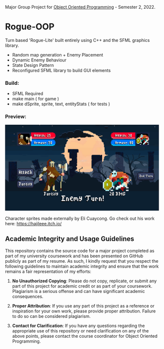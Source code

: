 Major Group Project for [Object Oriented Programming](https://www.adelaide.edu.au/course-outlines/105877/1/sem-1/) - Semester 2, 2022. 
# Rogue-OOP
Turn based 'Rogue-Lite' built entirely using C++ and the SFML graphics library. 
* Random map generation + Enemy Placement
* Dynamic Enemy Behaviour
* State Design Pattern
* Reconfigured SFML library to build GUI elements

### Build:
- SFML Required
- make main ( for game )
- make dSprite, sprite, text, entityStats ( for tests )

### Preview:

![Preview_GIF](/GitHub/preview.gif)

Character sprites made externally by Eli Cuaycong. Go check out his work here: https://hajileee.itch.io/

## Academic Integrity and Usage Guidelines

This repository contains the source code for a major project completed as part of my university coursework and has been presented on GitHub publicly as part of my resume. As such, I kindly request that you respect the following guidelines to maintain academic integrity and ensure that the work remains a fair representation of my efforts:

1. **No Unauthorized Copying**: Please do not copy, replicate, or submit any part of this project for academic credit or as part of your coursework. Plagiarism is a serious offense and can have significant academic consequences.

3. **Proper Attribution**: If you use any part of this project as a reference or inspiration for your own work, please provide proper attribution. Failure to do so can be considered plagiarism.

4. **Contact for Clarification**: If you have any questions regarding the appropriate use of this repository or need clarification on any of the above points, please contact the course coordinator for Object Oriented Programming. 
